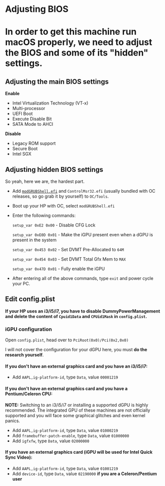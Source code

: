 # Adjusting BIOS
# In order to get this machine run macOS properly, we need to adjust the BIOS and some of its "hidden" settings.

## Adjusting the main BIOS settings
**Enable**

* Intel Virtualization Technology (VT-x)
* Multi-processor
* UEFI Boot
* Execute Disable Bit
* SATA Mode to AHCI

**Disable**

* Legacy ROM support
* Secure Boot
* Intel SGX

## Adjusting hidden BIOS settings
So yeah, here we are, the hardest part.

* Add [`modGRUBShell.efi`](https://github.com/datasone/grub-mod-setup_var/releases/download/1.3/modGRUBShell.efi) and `ControlMsr32.efi` (usually bundled with OC releases, so go grab it by yourself) to `OC/Tools`.
* Boot up your HP with OC, select `modGRUBShell.efi`
* Enter the following commands:

  `setup_var 0xE2 0x00` - Disable CFG Lock
  
  `setup_var 0xE0D 0x01` - Make the iGPU present even when a dGPU is present in the system
  
  `setup_var 0x453 0x02` - Set DVMT Pre-Allocated to `64M`
  
  `setup_var 0x454 0x03` - Set DVMT Total Gfx Mem to `MAX`
  
  `setup_var 0x47D 0x01` - Fully enable the iGPU
 * After entering all of the above commands, type `exit` and power cycle your PC.
## Edit config.plist
**If your HP uses an i3/i5/i7, you have to disable DummyPowerManagement and delete the content of `Cpuid1Data` and `CPUid1Mask` in `config.plist`.**
### iGPU configuration
Open `config.plist`, head over to `PciRoot(0x0)/Pci(0x2,0x0)`

I will not cover the configuration for your dGPU here, you must **do the research yourself**.

#### If you don't have an external graphics card and you have an i3/i5/i7:
* Add `AAPL,ig-platform-id`, type `Data`, value `00001219`

#### If you don't have an external graphics card and you have a Pentium/Celeron CPU:

**NOTE:** Switching to an i3/i5/i7 or installing a supported dGPU is highly recommended. The integrated GPU of these machines are not officially supported and you will face some graphical glitches and even kernel panics.
* Add `AAPL,ig-platform-id`, type `Data`, value `01000219`
* Add `framebuffer-patch-enable`, type `Data`, value `01000000`
* Add `igfxfw`, type `Data`, value `02000000`

#### If you have an external graphics card (iGPU will be used for Intel Quick Sync Video):
* Add `AAPL,ig-platform-id`, type `Data`, value `01001219`
* Add `device-id`, type `Data`, value `02190000` **if you are a Celeron/Pentium user**
